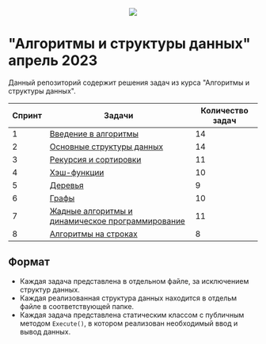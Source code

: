 <p align="center">
  <img src="https://upload.wikimedia.org/wikipedia/commons/2/20/Width_1600.png">
</p>
 
# "Алгоритмы и структуры данных" апрель 2023

Данный репозиторий содержит решения задач из курса "Алгоритмы и структуры данных".  

| Спринт | Задачи | Количество задач |
|--------|--------|------------------|
| 1 | [Введение в алгоритмы](https://github.com/protomorphine/Ya.Practicum/tree/master/Ya.Practicum.SprintOne) | 14 |
| 2 | [Основные структуры данных](https://github.com/protomorphine/Ya.Practicum/tree/master/Ya.Practicum.SprintTwo) | 14 |
| 3 | [Рекурсия и сортировки](https://github.com/protomorphine/Ya.Practicum/tree/master/Ya.Practicum.SprintThree) | 11 |
| 4 | [Хэш-функции](https://github.com/protomorphine/Ya.Practicum/tree/master/Ya.Practicum.SprintFour) | 10 |
| 5 | [Деревья](https://github.com/protomorphine/Ya.Practicum/tree/master/Ya.Practicum.SprintFive) | 9 |
| 6 | [Графы](https://github.com/protomorphine/Ya.Practicum/tree/master/Ya.Practicum.SprintSix) | 10 |
| 7 | [Жадные алгоритмы и динамическое программирование](https://github.com/protomorphine/Ya.Practicum/tree/master/Ya.Practicum.SprintSeven) | 11 |
| 8 | [Алгоритмы на строках](https://github.com/protomorphine/Ya.Practicum/tree/master/Ya.Practicum.SprintEight) | 8 |

## Формат
 - Каждая задача представлена в отдельном файле, за исключением структур данных.
 - Каждая реализованная структура данных находится в отдельм файле в соответствующей папке.  
 - Каждая задача представлена статическим классом с публичным методом `Execute()`, в котором реализован необходимый ввод и вывод данных.    

